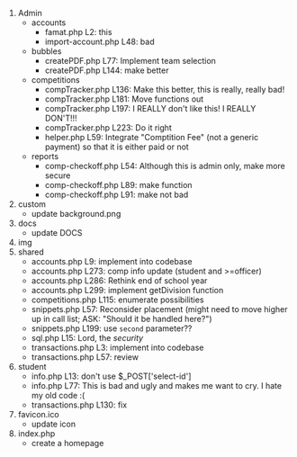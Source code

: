 1. Admin
     - accounts
       - famat.php L2: this
       - import-account.php L48: bad
     - bubbles
       - createPDF.php L77: Implement team selection
       - createPDF.php L144: make better
     - competitions
       - compTracker.php L136: Make this better, this is really, really bad!
       - compTracker.php L181: Move functions out
       - compTracker.php L197: I REALLY don't like this! I REALLY DON'T!!!
       - compTracker.php L223: Do it right
       - helper.php L59: Integrate "Comptition Fee" (not a generic payment) so that it is either paid or not
     - reports
       - comp-checkoff.php L54: Although this is admin only, make more secure
       - comp-checkoff.php L89: make function
       - comp-checkoff.php L91: make not bad
2. custom
     - update background.png
3. docs
     - update DOCS
4. img
5. shared
     - accounts.php L9: implement into codebase
     - accounts.php L273: comp info update (student and >=officer)
     - accounts.php L286: Rethink end of school year
     - accounts.php L299: implement getDivision function
     - competitions.php L115: enumerate possibilities
     - snippets.php L57: Reconsider placement (might need to move higher up in call list; ASK: "Should it be handled here?")
     - snippets.php L199: use `second` parameter??
     - sql.php L15: Lord, the <i>security</i>
     - transactions.php L3: implement into codebase
     - transactions.php L57: review
6. student
     - info.php L13: don't use $_POST['select-id']
     - info.php L77: This is bad and ugly and makes me want to cry. I hate my old code :(
     - transactions.php L130: fix
7. favicon.ico
     - update icon
8. index.php
     - create a homepage
